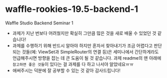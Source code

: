 # waffle-rookies-19.5-backend-1
Waffle Studio Backend Seminar 1

* 과제가 지난 번보다 어려웠지만 확실히 그만큼 많은 것을 새로 배울 수 있었던 것 같습니다!
* 과제를 수행하기 위해 반드시 알아야 하지만 혼자서 찾아내기가 조금 어렵다고 판단되는 것들(예: ViewSet과 SimpleRouter의 연결 등)은 세미나에서 간단하게라도 언급해주시면 방향을 잡는 데 큰 도움이 될 것 같습니다. 과제 readme의 맨 아래에 `참고하면 좋은 것들`이 있다는 걸 과제를 다 하고 나서야 알았네요ㅠㅠ
* 애써주시는 덕분에 잘 공부할 수 있는 것 같아 감사드립니다!
